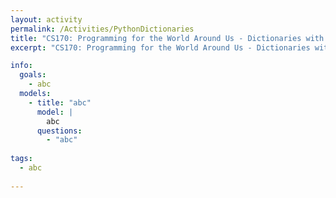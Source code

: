 ```yaml
---
layout: activity
permalink: /Activities/PythonDictionaries
title: "CS170: Programming for the World Around Us - Dictionaries with Python"
excerpt: "CS170: Programming for the World Around Us - Dictionaries with Python"

info:
  goals: 
    - abc
  models:
    - title: "abc"
      model: |
        abc
      questions: 
        - "abc"
        
tags:
  - abc
  
---
```


